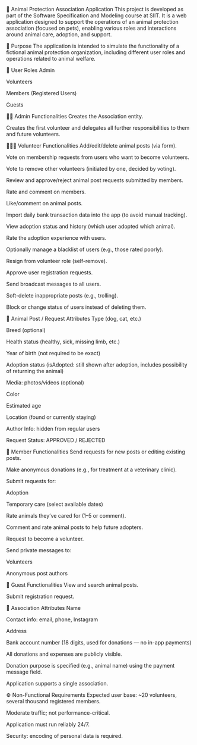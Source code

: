 🐾 Animal Protection Association Application
This project is developed as part of the Software Specification and Modeling course at SIIT. It is a web application designed to support the operations of an animal protection association (focused on pets), enabling various roles and interactions around animal care, adoption, and support.

📌 Purpose
The application is intended to simulate the functionality of a fictional animal protection organization, including different user roles and operations related to animal welfare.

👥 User Roles
Admin

Volunteers

Members (Registered Users)

Guests

🧑‍💼 Admin Functionalities
Creates the Association entity.

Creates the first volunteer and delegates all further responsibilities to them and future volunteers.

🧑‍🤝‍🧑 Volunteer Functionalities
Add/edit/delete animal posts (via form).

Vote on membership requests from users who want to become volunteers.

Vote to remove other volunteers (initiated by one, decided by voting).

Review and approve/reject animal post requests submitted by members.

Rate and comment on members.

Like/comment on animal posts.

Import daily bank transaction data into the app (to avoid manual tracking).

View adoption status and history (which user adopted which animal).

Rate the adoption experience with users.

Optionally manage a blacklist of users (e.g., those rated poorly).

Resign from volunteer role (self-remove).

Approve user registration requests.

Send broadcast messages to all users.

Soft-delete inappropriate posts (e.g., trolling).

Block or change status of users instead of deleting them.

🐶 Animal Post / Request Attributes
Type (dog, cat, etc.)

Breed (optional)

Health status (healthy, sick, missing limb, etc.)

Year of birth (not required to be exact)

Adoption status (isAdopted: still shown after adoption, includes possibility of returning the animal)

Media: photos/videos (optional)

Color

Estimated age

Location (found or currently staying)

Author Info: hidden from regular users

Request Status: APPROVED / REJECTED

👤 Member Functionalities
Send requests for new posts or editing existing posts.

Make anonymous donations (e.g., for treatment at a veterinary clinic).

Submit requests for:

Adoption

Temporary care (select available dates)

Rate animals they’ve cared for (1–5 or comment).

Comment and rate animal posts to help future adopters.

Request to become a volunteer.

Send private messages to:

Volunteers

Anonymous post authors

🧭 Guest Functionalities
View and search animal posts.

Submit registration request.

🏢 Association Attributes
Name

Contact info: email, phone, Instagram

Address

Bank account number (18 digits, used for donations — no in-app payments)

All donations and expenses are publicly visible.

Donation purpose is specified (e.g., animal name) using the payment message field.

Application supports a single association.

⚙️ Non-Functional Requirements
Expected user base: ~20 volunteers, several thousand registered members.

Moderate traffic; not performance-critical.

Application must run reliably 24/7.

Security: encoding of personal data is required.
